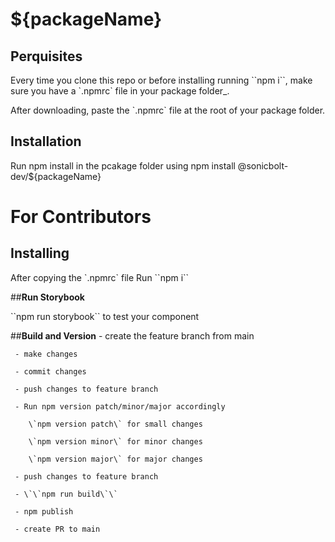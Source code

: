 # **${packageName}**
  
  ## **Perquisites**
  
  Every time you clone this repo or before installing running \`\`npm i\`\`, make sure you have a \`.npmrc\` file in your package folder_.
  
  After downloading, paste the \`.npmrc\` file at the root of your package folder.
  
  ## **Installation**
  
  Run npm install in the pcakage folder using
      npm install @sonicbolt-dev/${packageName}
  
  # **For Contributors**
  
  ## **Installing**
  
  After copying the \`.npmrc\` file
  Run \`\`npm i\`\`
  
  ##**Run Storybook**
  
  \`\`npm run storybook\`\` to test your component 
  
  ##**Build and Version**
     - create the feature branch from main
     
     - make changes
     
     - commit changes
     
     - push changes to feature branch
     
     - Run npm version patch/minor/major accordingly
     
        \`npm version patch\` for small changes
        
        \`npm version minor\` for minor changes
        
        \`npm version major\` for major changes
        
     - push changes to feature branch
     
     - \`\`npm run build\`\`
     
     - npm publish
     
     - create PR to main
